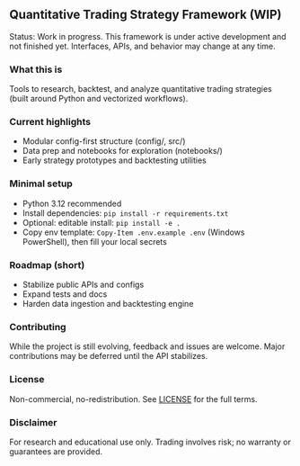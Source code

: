 ## Quantitative Trading Strategy Framework (WIP)

Status: Work in progress. This framework is under active development and not finished yet. Interfaces, APIs, and behavior may change at any time.

### What this is

Tools to research, backtest, and analyze quantitative trading strategies (built around Python and vectorized workflows).

### Current highlights

- Modular config-first structure (config/, src/)
- Data prep and notebooks for exploration (notebooks/)
- Early strategy prototypes and backtesting utilities

### Minimal setup

- Python 3.12 recommended
- Install dependencies: `pip install -r requirements.txt`
- Optional: editable install: `pip install -e .`
- Copy env template: `Copy-Item .env.example .env` (Windows PowerShell), then fill your local secrets

### Roadmap (short)

- Stabilize public APIs and configs
- Expand tests and docs
- Harden data ingestion and backtesting engine

### Contributing

While the project is still evolving, feedback and issues are welcome. Major contributions may be deferred until the API stabilizes.

### License

Non-commercial, no-redistribution. See [LICENSE](LICENSE) for the full terms.

### Disclaimer

For research and educational use only. Trading involves risk; no warranty or guarantees are provided.
